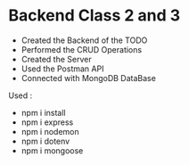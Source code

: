 <h1>Backend Class 2 and 3</h1>
<ul>
<li>Created the Backend of the TODO</li>
<li>Performed the CRUD Operations</li>
<li>Created the Server</li>
<li>Used the Postman API</li>
<li>Connected with MongoDB DataBase</li>
</ul>

<p>Used : </p>
<ul>
<li>npm i install</li>
<li>npm i express</li>
<li>npm i nodemon</li>
<li>npm i dotenv</li>
<li>npm i mongoose</li>
</ul>